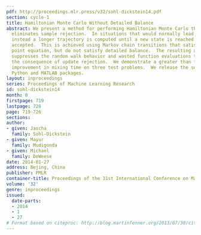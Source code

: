 ```yaml
---
pdf: http://proceedings.mlr.press/v32/sohl-dickstein14.pdf
section: cycle-1
title: Hamiltonian Monte Carlo Without Detailed Balance
abstract: We present a method for performing Hamiltonian Monte Carlo that largely
  eliminates sample rejection.  In situations that would normally lead to rejection,
  instead a longer trajectory is computed until a new state is reached that can be
  accepted.  This is achieved using Markov chain transitions that satisfy the fixed
  point equation, but do not satisfy detailed balance.  The resulting algorithm significantly
  suppresses the random walk behavior and wasted function evaluations that are typically
  the consequence of update rejection.  We demonstrate a greater than factor of two
  improvement in mixing time on three test problems.  We release the source code as
  Python and MATLAB packages.
layout: inproceedings
series: Proceedings of Machine Learning Research
id: sohl-dickstein14
month: 0
firstpage: 719
lastpage: 726
page: 719-726
sections: 
author:
- given: Jascha
  family: Sohl-Dickstein
- given: Mayur
  family: Mudigonda
- given: Michael
  family: DeWeese
date: 2014-01-27
address: Bejing, China
publisher: PMLR
container-title: Proceedings of the 31st International Conference on Machine Learning
volume: '32'
genre: inproceedings
issued:
  date-parts:
  - 2014
  - 1
  - 27
# Format based on citeproc: http://blog.martinfenner.org/2013/07/30/citeproc-yaml-for-bibliographies/
---
```

